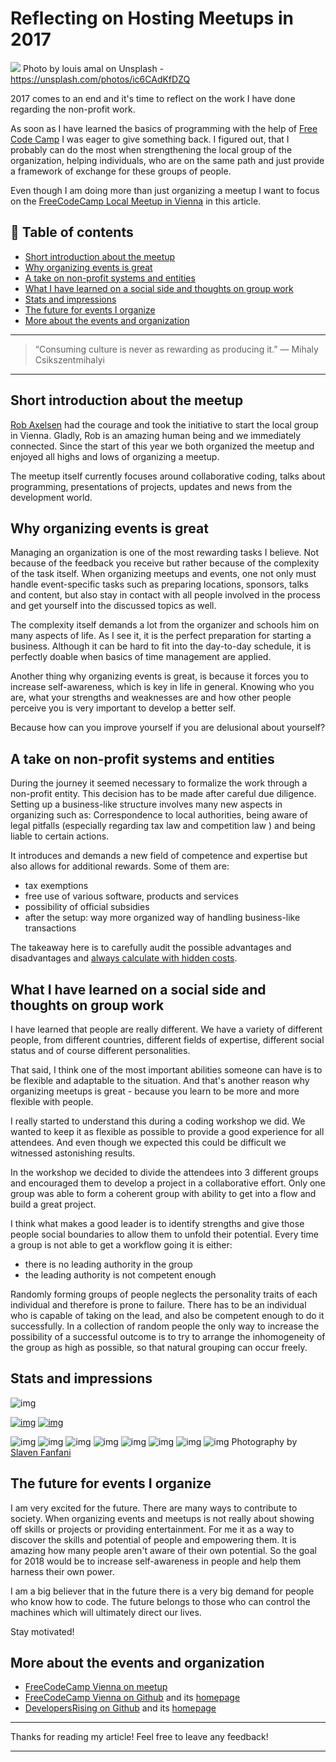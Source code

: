 # Reflecting on Hosting Meetups in 2017

[<img src="https://images.unsplash.com/photo-1508288155660-625e378b3fc9?auto=format&fit=crop&w=1500&q=80&ixid=dW5zcGxhc2guY29tOzs7Ozs%3D">](
https://unsplash.com/photos/ic6CAdKfDZQ)
Photo by louis amal on Unsplash - https://unsplash.com/photos/ic6CAdKfDZQ

2017 comes to an end and it's time to reflect on the work I have done regarding the non-profit work. 

As soon as I have learned the basics of programming with the help of [Free Code Camp](https://www.freecodecamp.com) I was eager to give something back. I figured out, that I probably can do the most when strengthening the local group of the organization, helping individuals, who are on the same path and just provide a framework of exchange for these groups of people. 

Even though I am doing more than just organizing a meetup I want to focus on the [FreeCodeCamp Local Meetup in Vienna](https://www.meetup.com/Free-Code-Camp-Vienna) in this article.


## 📄 Table of contents

  - [Short introduction about the meetup](#short-introduction-about-the-meetup)
  - [Why organizing events is great](#why-organizing-events-is-great)
  - [A take on non-profit systems and entities](#a-take-on-non-profit-systems-and-entities)
  - [What I have learned on a social side and thoughts on group work](#what-i-have-learned-on-a-social-side-and-thoughts-on-group-work)
  - [Stats and impressions](#stats-and-impressions)
  - [The future for events I organize](#the-future-for-events-i-organize)
  - [More about the events and organization](#more-about-the-events-and-organization)


---
>“Consuming culture is never as rewarding as producing it.” 
― Mihaly Csikszentmihalyi
---

## Short introduction about the meetup

[Rob Axelsen](http://rob.ee/) had the courage and took the initiative to start the local group in Vienna. Gladly, Rob is an amazing human being and we immediately connected. Since the start of this year we both organized the meetup and enjoyed all highs and lows of organizing a meetup.

The meetup itself currently focuses around collaborative coding, talks about programming, presentations of projects, updates and news from the development world.

## Why organizing events is great

Managing an organization is one of the most rewarding tasks I believe. Not because of the feedback you receive but rather because of the complexity of the task itself. When organizing meetups and events, one not only must handle event-specific tasks such as preparing locations, sponsors, talks and content, but also stay in contact with all people involved in the process and get yourself into the discussed topics as well. 

The complexity itself demands a lot from the organizer and schools him on many aspects of life. As I see it, it is the perfect preparation for starting a business. Although it can be hard to fit into the day-to-day schedule, it is perfectly doable when basics of time management are applied. 

Another thing why organizing events is great, is because it forces you to increase self-awareness, which is key in life in general. Knowing who you are, what your strengths and weaknesses are and how other people perceive you is very important to develop a better self.

Because how can you improve yourself if you are delusional about yourself?


## A take on non-profit systems and entities

During the journey it seemed necessary to formalize the work through a non-profit entity. 
This decision has to be made after careful due diligence. Setting up a business-like structure involves many new aspects in organizing such as: Correspondence to local authorities, being aware of legal pitfalls (especially regarding tax law and competition law ) and being liable to certain actions. 

It introduces and demands a new field of competence and expertise but also allows for additional rewards. Some of them are: 
- tax exemptions
- free use of various software, products and services
- possibility of official subsidies
- after the setup: way more organized way of handling business-like transactions

The takeaway here is to carefully audit the possible advantages and disadvantages and [always calculate with hidden costs](https://en.wikipedia.org/wiki/Planning_fallacy). 

## What I have learned on a social side and thoughts on group work

I have learned that people are really different. We have a variety of different people, from different countries, different fields of expertise, different social status and of course different personalities. 

That said, I think one of the most important abilities someone can have is to be flexible and adaptable to the situation. And that's another reason why organizing meetups is great - because you learn to be more and more flexible with people. 

I really started to understand this during a coding workshop we did. We wanted to keep it as flexible as possible to provide a good experience for all attendees. And even though we expected this could be difficult we witnessed astonishing results.

In the workshop we decided to divide  the attendees into 3 different groups and encouraged them to develop a project in a collaborative effort. Only one group was able to form a coherent group with ability to get into a flow and build a great project. 

I think what makes a good leader is to identify strengths and give those people social boundaries to allow them to unfold their potential. Every time a group is not able to get a workflow going it is either: 
- there is no leading authority in the group
- the leading authority is not competent enough

Randomly forming groups of people neglects the personality traits of each individual and therefore is prone to failure. There has to be an individual who is capable of taking on the lead, and also be competent enough to do it successfully. In a collection of random people the only way to increase the possibility of a successful outcome is to try to arrange the inhomogeneity of the group as high as possible, so that natural grouping can occur freely. 



## Stats and impressions

![img](../assets/MEETREF/meetup.png)

[![img](../assets/MEETREF/youtube.png)](https://www.youtube.com/watch?v=QnggU-fV_xE&t=81s)
[![img](../assets/MEETREF/youtube2.png)](https://www.youtube.com/watch?v=PnWdfrxuEeU)

![img](../assets/MEETREF/1.jpg)
![img](../assets/MEETREF/2.jpg)
![img](../assets/MEETREF/3.jpg)
![img](../assets/MEETREF/4.jpg)
![img](../assets/MEETREF/5.jpg)
![img](../assets/MEETREF/6.jpg)
![img](../assets/MEETREF/7.jpg)
![img](../assets/MEETREF/8.jpg)
Photography by [Slaven Fanfani](https://moj.me/)

## The future for events I organize

I am very excited for the future. There are many ways to contribute to society. When organizing events and meetups is not really about showing off skills or projects or providing entertainment. For me it as a way to discover the skills and potential of people and empowering them. It is amazing how many people aren't aware of their own potential. So the goal for 2018 would be to increase self-awareness in people and help them harness their own power. 

I am a big believer that in the future there is a very big demand for people who know how to code. The future belongs to those who can control the machines which will ultimately direct our lives. 

Stay motivated! 


## More about the events and organization

- [FreeCodeCamp Vienna on meetup](https://www.meetup.com/Free-Code-Camp-Vienna)
- [FreeCodeCamp Vienna on Github](https://github.com/FCCVienna) and its [homepage](https://fccvienna.github.io/)
- [DevelopersRising on Github](https://github.com/DevelopersRising/DevelopersRising) and its [homepage](https://developersrising.herokuapp.com/)

---

Thanks for reading my article! Feel free to leave any feedback! 

---

<!-- Written by Daniel Deutsch (deudan1010@gmail.com) -->
